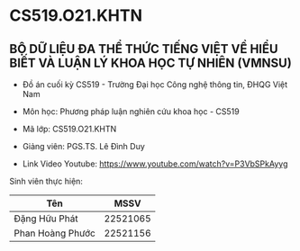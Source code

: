 # CS519.O21.KHTN
## BỘ DỮ LIỆU ĐA THỂ THỨC TIẾNG VIỆT VỀ HIỂU BIẾT VÀ LUẬN LÝ KHOA HỌC TỰ NHIÊN (VMNSU)

- Đồ án cuối kỳ CS519 - Trường Đại học Công nghệ thông tin, ĐHQG Việt Nam

- Môn học: Phương pháp luận nghiên cứu khoa học - CS519

- Mã lớp: CS519.O21.KHTN

- Giảng viên: PGS.TS. Lê Đình Duy

- Link Video Youtube: https://www.youtube.com/watch?v=P3VbSPkAyyg

Sinh viên thực hiện:

|Tên | MSSV |
|---|---|
| Đặng Hữu Phát | 22521065 |
|  Phan Hoàng Phước |  22521156 |
